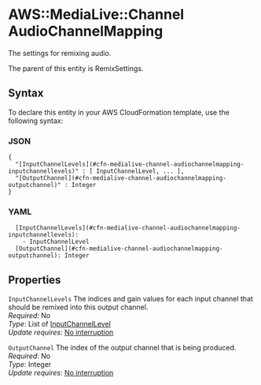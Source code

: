# AWS::MediaLive::Channel AudioChannelMapping<a name="aws-properties-medialive-channel-audiochannelmapping"></a>

The settings for remixing audio\.

The parent of this entity is RemixSettings\.

## Syntax<a name="aws-properties-medialive-channel-audiochannelmapping-syntax"></a>

To declare this entity in your AWS CloudFormation template, use the following syntax:

### JSON<a name="aws-properties-medialive-channel-audiochannelmapping-syntax.json"></a>

```
{
  "[InputChannelLevels](#cfn-medialive-channel-audiochannelmapping-inputchannellevels)" : [ InputChannelLevel, ... ],
  "[OutputChannel](#cfn-medialive-channel-audiochannelmapping-outputchannel)" : Integer
}
```

### YAML<a name="aws-properties-medialive-channel-audiochannelmapping-syntax.yaml"></a>

```
  [InputChannelLevels](#cfn-medialive-channel-audiochannelmapping-inputchannellevels): 
    - InputChannelLevel
  [OutputChannel](#cfn-medialive-channel-audiochannelmapping-outputchannel): Integer
```

## Properties<a name="aws-properties-medialive-channel-audiochannelmapping-properties"></a>

`InputChannelLevels`  <a name="cfn-medialive-channel-audiochannelmapping-inputchannellevels"></a>
The indices and gain values for each input channel that should be remixed into this output channel\.  
*Required*: No  
*Type*: List of [InputChannelLevel](aws-properties-medialive-channel-inputchannellevel.md)  
*Update requires*: [No interruption](https://docs.aws.amazon.com/AWSCloudFormation/latest/UserGuide/using-cfn-updating-stacks-update-behaviors.html#update-no-interrupt)

`OutputChannel`  <a name="cfn-medialive-channel-audiochannelmapping-outputchannel"></a>
The index of the output channel that is being produced\.  
*Required*: No  
*Type*: Integer  
*Update requires*: [No interruption](https://docs.aws.amazon.com/AWSCloudFormation/latest/UserGuide/using-cfn-updating-stacks-update-behaviors.html#update-no-interrupt)